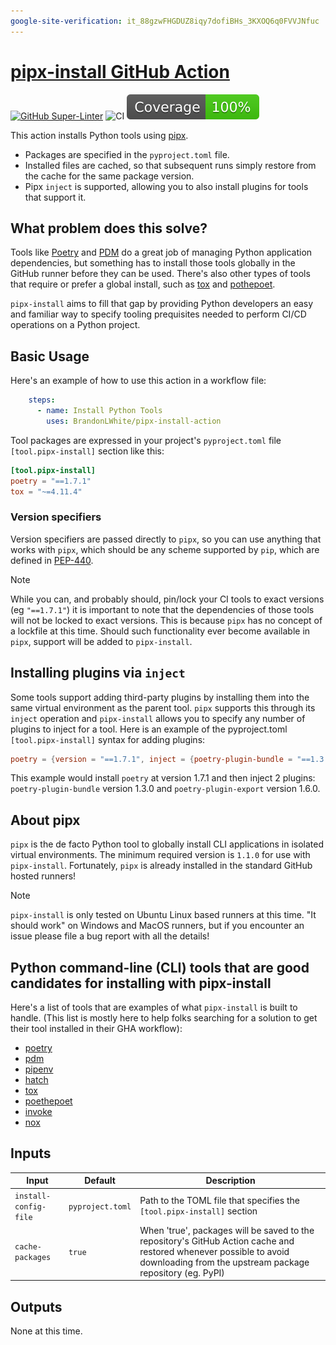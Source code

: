 ```yaml
---
google-site-verification: it_88gzwFHGDUZ8iqy7dofiBHs_3KXOQ6q0FVVJNfuc
---
```


# [pipx-install GitHub Action](https://github.com/brandonlwhite/pipx-install-action)

[![GitHub Super-Linter](https://github.com/brandonlwhite/pipx-install-action/actions/workflows/linter.yml/badge.svg)](https://github.com/super-linter/super-linter)
![CI](https://github.com/brandonlwhite/pipx-install-action/actions/workflows/ci.yml/badge.svg)
![Test Converage](https://raw.githubusercontent.com/BrandonLWhite/pipx-install-action/main/badges/coverage.svg)

This action installs Python tools using [pipx](https://github.com/pypa/pipx).

- Packages are specified in the `pyproject.toml` file.
- Installed files are cached, so that subsequent runs simply restore from the cache for the same package version.
- Pipx `inject` is supported, allowing you to also install plugins for tools that support it.

## What problem does this solve?

Tools like [Poetry](https://python-poetry.org/) and [PDM](https://github.com/pdm-project/pdm) do a great job of
managing Python application dependencies, but something has to install those tools globally in the GitHub runner before
they can be used.
There's also other types of tools that require or prefer a global install, such as [tox](https://tox.wiki/) and
[pothepoet](https://github.com/nat-n/poethepoet).

`pipx-install` aims to fill that gap by providing Python developers an easy and familiar way to specify tooling
prequisites needed to perform CI/CD operations on a Python project.

## Basic Usage

Here's an example of how to use this action in a workflow file:

```yaml
    steps:
      - name: Install Python Tools
        uses: BrandonLWhite/pipx-install-action
```

Tool packages are expressed in your project's `pyproject.toml` file `[tool.pipx-install]` section like this:

```toml
[tool.pipx-install]
poetry = "==1.7.1"
tox = "~=4.11.4"
```

### Version specifiers

Version specifiers are passed directly to `pipx`, so you can use anything that works with `pipx`, which should be any
scheme supported by `pip`, which are defined in [PEP-440](https://peps.python.org/pep-0440/).

> [!NOTE]
> While you can, and probably should, pin/lock your CI tools to exact versions (eg `"==1.7.1"`) it is important to note
that the dependencies of those tools will not be locked to exact versions.  This is because `pipx` has no concept of a
lockfile at this time.  Should such functionality ever become available in `pipx`, support will be added to
`pipx-install`.

## Installing plugins via `inject`

Some tools support adding third-party plugins by installing them into the same virtual environment as the parent tool.
`pipx` supports this through its `inject` operation and `pipx-install` allows you to specify any number of plugins to
inject for a tool. Here is an example of the pyproject.toml `[tool.pipx-install]` syntax for adding plugins:

```toml
poetry = {version = "==1.7.1", inject = {poetry-plugin-bundle = "==1.3.0", poetry-plugin-export = "==1.6.0"} }
```

This example would install `poetry` at version 1.7.1 and then inject 2 plugins: `poetry-plugin-bundle` version 1.3.0
and `poetry-plugin-export` version 1.6.0.

## About pipx

`pipx` is the de facto Python tool to globally install CLI applications in isolated virtual environments.  The minimum
required version is `1.1.0` for use with `pipx-install`.  Fortunately, `pipx` is already installed in the standard
GitHub hosted runners!

> [!NOTE]
> `pipx-install` is only tested on Ubuntu Linux based runners at this time.  "It should work" on Windows and MacOS
runners, but if you encounter an issue please file a bug report with all the details!

## Python command-line (CLI) tools that are good candidates for installing with pipx-install

Here's a list of tools that are examples of what `pipx-install` is built to handle.  (This list is mostly here to help
folks searching for a solution to get their tool installed in their GHA workflow):

- [poetry](https://github.com/python-poetry/poetry)
- [pdm](https://github.com/pdm-project/pdm)
- [pipenv](https://pipenv.pypa.io)
- [hatch](https://github.com/pypa/hatch)
- [tox](https://tox.wiki)
- [poethepoet](https://github.com/nat-n/poethepoet)
- [invoke](https://github.com/pyinvoke/invoke)
- [nox](https://github.com/wntrblm/nox)

## Inputs

| Input                 | Default          | Description                     |
| --------------------- | ---------------- | ------------------------------- |
| `install-config-file` | `pyproject.toml` | Path to the TOML file that specifies the `[tool.pipx-install]` section |
| `cache-packages`      | `true`           | When 'true', packages will be saved to the repository's GitHub Action cache and restored whenever possible to avoid downloading from the upstream package repository (eg. PyPI) |

## Outputs

None at this time.
